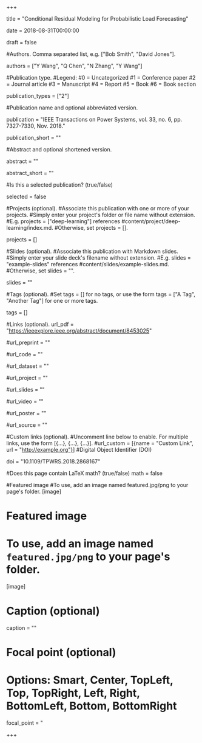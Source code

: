 +++

title = "Conditional Residual Modeling for Probabilistic Load Forecasting"

date = 2018-08-31T00:00:00

draft = false

#Authors. Comma separated list, e.g. ["Bob Smith", "David Jones"].

authors = ["Y Wang", "Q Chen", "N Zhang", "Y Wang"]

#Publication type.
#Legend:
#0 = Uncategorized
#1 = Conference paper
#2 = Journal article
#3 = Manuscript
#4 = Report
#5 = Book
#6 = Book section

publication_types = ["2"]

#Publication name and optional abbreviated version.

publication = "IEEE Transactions on Power Systems, vol. 33, no. 6, pp. 7327-7330, Nov. 2018."

publication_short = ""

#Abstract and optional shortened version.

abstract = ""

abstract_short = ""

#Is this a selected publication? (true/false)

selected = false

#Projects (optional).
#Associate this publication with one or more of your projects.
#Simply enter your project's folder or file name without extension.
#E.g. projects = ["deep-learning"] references
#content/project/deep-learning/index.md.
#Otherwise, set projects = [].

projects = []

#Slides (optional).
#Associate this publication with Markdown slides.
#Simply enter your slide deck's filename without extension.
#E.g. slides = "example-slides" references
#content/slides/example-slides.md.
#Otherwise, set slides = "".

slides = ""

#Tags (optional).
#Set tags = [] for no tags, or use the form tags = ["A Tag", "Another Tag"] for one or more tags.

tags = []

#Links (optional).
url_pdf = "https://ieeexplore.ieee.org/abstract/document/8453025"

#url_preprint = ""

#url_code = ""

#url_dataset = ""

#url_project = ""

#url_slides = ""

#url_video = ""

#url_poster = ""

#url_source = ""

#Custom links (optional).
#Uncomment line below to enable. For multiple links, use the form [{...}, {...}, {...}].
#url_custom = [{name = "Custom Link", url = "http://example.org"}]
#Digital Object Identifier (DOI)

doi = "10.1109/TPWRS.2018.2868167"

#Does this page contain LaTeX math? (true/false)
math = false

#Featured image
#To use, add an image named featured.jpg/png to your page's folder.
[image]

# Featured image
# To use, add an image named `featured.jpg/png` to your page's folder.

[image]
  
  # Caption (optional)
  
  caption = ""
  
  # Focal point (optional)
  # Options: Smart, Center, TopLeft, Top, TopRight, Left, Right, BottomLeft, Bottom, BottomRight
  
  focal_point = "

+++
